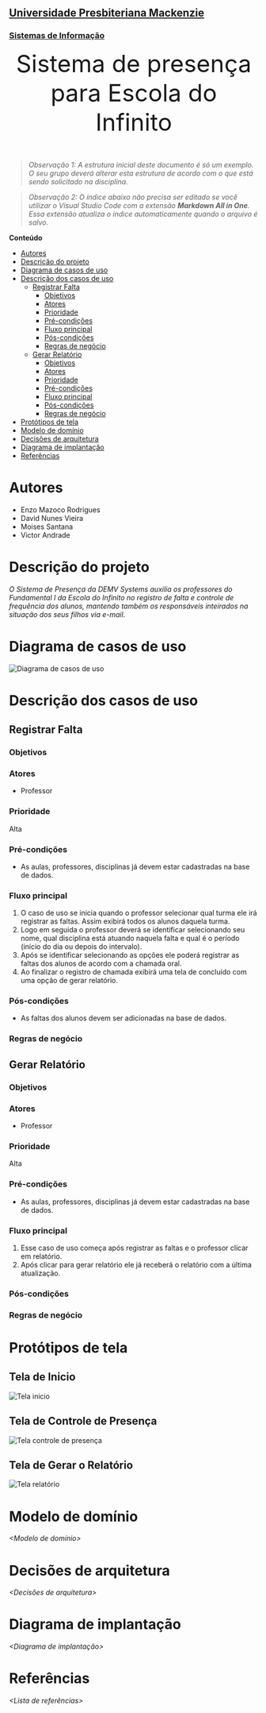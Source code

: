 <h2><a href= "https://www.mackenzie.br">Universidade Presbiteriana Mackenzie</a></h2>
<h3><a href= "https://www.mackenzie.br/graduacao/sao-paulo-higienopolis/sistemas-de-informacao">Sistemas de Informação</a></h3>


<font size="+12"><center>
Sistema de presença para Escola do Infinito
</center></font>

>*Observação 1: A estrutura inicial deste documento é só um exemplo. O seu grupo deverá alterar esta estrutura de acordo com o que está sendo solicitado na disciplina.*

>*Observação 2: O índice abaixo não precisa ser editado se você utilizar o Visual Studio Code com a extensão **Markdown All in One**. Essa extensão atualiza o índice automaticamente quando o arquivo é salvo.*

**Conteúdo**

- [Autores](#autores)
- [Descrição do projeto](#descrição-do-projeto)
- [Diagrama de casos de uso](#diagrama-de-casos-de-uso)
- [Descrição dos casos de uso](#descrição-dos-casos-de-uso)
  - [Registrar Falta](#registrar-falta)
    - [Objetivos](#objetivos)
    - [Atores](#atores)
    - [Prioridade](#prioridade)
    - [Pré-condições](#pré-condições)
    - [Fluxo principal](#fluxo-principal)
    - [Pós-condições](#pós-condições)
    - [Regras de negócio](#regras-de-negócio)
  - [Gerar Relatório](#gerar-relatório)
    - [Objetivos](#objetivos-1)
    - [Atores](#atores-1)
    - [Prioridade](#prioridade-1)
    - [Pré-condições](#pré-condições-1)
    - [Fluxo principal](#fluxo-principal-1)
    - [Pós-condições](#pós-condições-1)
    - [Regras de negócio](#regras-de-negócio-1)
- [Protótipos de tela](#protótipos-de-tela)
- [Modelo de domínio](#modelo-de-domínio)
- [Decisões de arquitetura](#decisões-de-arquitetura)
- [Diagrama de implantação](#diagrama-de-implantação)
- [Referências](#referências)

# Autores

* Enzo Mazoco Rodrigues
* David Nunes Vieira
* Moises Santana
* Victor Andrade

# Descrição do projeto

*O Sistema de Presença da DEMV Systems auxilia os professores do Fundamental I da Escola do Infinito no registro de falta e controle de frequência dos alunos, mantendo também os responsáveis inteirados na situação dos seus filhos via e-mail.*

# Diagrama de casos de uso

![Diagrama de casos de uso](Diagrama%20de%20casos%20de%20uso.png)

# Descrição dos casos de uso

## Registrar Falta

### Objetivos

### Atores

- Professor

### Prioridade

Alta

### Pré-condições

- As aulas, professores, disciplinas já devem estar cadastradas na base de dados.

### Fluxo principal

1. O caso de uso se inicia quando o professor selecionar qual turma ele irá registrar as faltas. Assim exibirá todos os alunos daquela turma. 
2. Logo em seguida o professor deverá se identificar selecionando seu nome, qual disciplina está atuando naquela falta e qual é o período (início do dia ou depois do intervalo).
3. Após se identificar selecionando as opções ele poderá registrar as faltas dos alunos de acordo com a chamada oral.
4. Ao finalizar o registro de chamada exibirá uma tela de concluído com uma opção de gerar relatório.

### Pós-condições

- As faltas dos alunos devem ser adicionadas na base de dados.

### Regras de negócio

## Gerar Relatório

### Objetivos

### Atores

- Professor

### Prioridade

Alta

### Pré-condições

- As aulas, professores, disciplinas já devem estar cadastradas na base de dados.

### Fluxo principal

1. Esse caso de uso começa após registrar as faltas e o professor clicar em relatório.
2. Após clicar para gerar relatório ele já receberá o relatório com a última atualização.

### Pós-condições

### Regras de negócio

# Protótipos de tela

## Tela de Inicio 
![Tela inicio](https://user-images.githubusercontent.com/101683741/219990510-205acf83-1c58-47b9-9a77-b4c1dd46d872.png)

## Tela de Controle de Presença 
![Tela controle de presença](https://user-images.githubusercontent.com/101683741/219990540-2d2019d9-6d87-493f-b406-38a47e93109e.png)

## Tela de Gerar o Relatório
![Tela relatório](https://user-images.githubusercontent.com/101683741/219990575-71a1979d-6cc1-4b51-9de9-14ae854fd6b3.png)

# Modelo de domínio

*&lt;Modelo de domínio&gt;*

# Decisões de arquitetura

*&lt;Decisões de arquitetura&gt;*

# Diagrama de implantação

*&lt;Diagrama de implantação&gt;*

# Referências

*&lt;Lista de referências&gt;*
